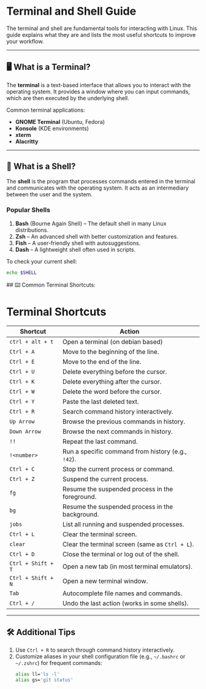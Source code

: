 # Terminal and Shell Guide

The terminal and shell are fundamental tools for interacting with Linux. This guide explains what they are and lists the most useful shortcuts to improve your workflow.

---

## 🖥 What is a Terminal?

The **terminal** is a text-based interface that allows you to interact with the operating system. It provides a window where you can input commands, which are then executed by the underlying shell.  

Common terminal applications:
- **GNOME Terminal** (Ubuntu, Fedora)
- **Konsole** (KDE environments)
- **xterm**
- **Alacritty**

---

## 🐚 What is a Shell?

The **shell** is the program that processes commands entered in the terminal and communicates with the operating system. It acts as an intermediary between the user and the system.

### Popular Shells
1. **Bash** (Bourne Again Shell) – The default shell in many Linux distributions.
2. **Zsh** – An advanced shell with better customization and features.
3. **Fish** – A user-friendly shell with autosuggestions.
4. **Dash** – A lightweight shell often used in scripts.

To check your current shell:
```bash
echo $SHELL
```
## ⌨️ Common Terminal Shortcuts:

# Terminal Shortcuts

| **Shortcut**       | **Action**                                        |
|--------------------|---------------------------------------------------|
| `ctrl + alt + t`   | Open a terminal (on debian based)                                                  |
|`Ctrl + A`          | Move to the beginning of the line.                |
| `Ctrl + E`         | Move to the end of the line.                      |
| `Ctrl + U`         | Delete everything before the cursor.              |
| `Ctrl + K`         | Delete everything after the cursor.               |
| `Ctrl + W`         | Delete the word before the cursor.                |
| `Ctrl + Y`         | Paste the last deleted text.                      |
| `Ctrl + R`         | Search command history interactively.             |
| `Up Arrow`         | Browse the previous commands in history.          |
| `Down Arrow`       | Browse the next commands in history.              |
| `!!`               | Repeat the last command.                          |
| `!<number>`        | Run a specific command from history (e.g., `!42`).|
| `Ctrl + C`         | Stop the current process or command.              |
| `Ctrl + Z`         | Suspend the current process.                      |
| `fg`               | Resume the suspended process in the foreground.   |
| `bg`               | Resume the suspended process in the background.   |
| `jobs`             | List all running and suspended processes.         |
| `Ctrl + L`         | Clear the terminal screen.                        |
| `clear`            | Clear the terminal screen (same as `Ctrl + L`).   |
| `Ctrl + D`         | Close the terminal or log out of the shell.       |
| `Ctrl + Shift + T` | Open a new tab (in most terminal emulators).      |
| `Ctrl + Shift + N` | Open a new terminal window.                       |
| `Tab`              | Autocomplete file names and commands.             |
| `Ctrl + /`         | Undo the last action (works in some shells).      |

---

## 🛠 Additional Tips
1. Use `Ctrl + R` to search through command history interactively.
2. Customize aliases in your shell configuration file (e.g., `~/.bashrc` or `~/.zshrc`) for frequent commands:
   ```bash
   alias ll='ls -l'
   alias gs='git status'
